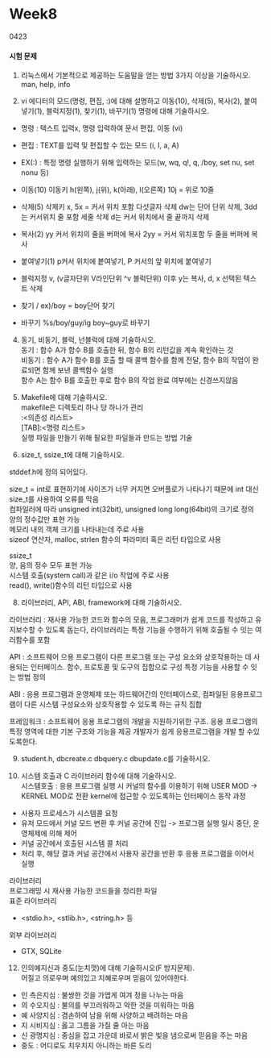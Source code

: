 # Week8
0423  
#### 시험 문제
1. 리눅스에서 기본적으로 제공하는 도움말을 얻는 방법 3가지 이상을 기술하시오.  
man, help, info  
  
2. vi 에디터의 모드(명령, 편집, :)에 대해 설명하고 이동(10), 삭제(5), 복사(2), 붙여넣기(1), 블럭지정(1), 찾기(1), 바꾸기(1) 명령에 대해 기술하시오.  
- 명령 : 텍스트 입력x, 명령 입력하여 문서 편집, 이동 (vi)  
- 편집 : TEXT를 입력 및 편집할 수 있는 모드 (i, I, a, A)  
- EX(:) : 특정 명령 실행하기 위해 입력하는 모드(w, wq, q!, q, /boy, set nu, set nonu 등)  

- 이동(10) 이동키 h(왼쪽), j(위), k(아래), l(오른쪽) 10j = 위로 10줄  
- 삭제(5) 삭제키 x, 5x = 커서 위치 포함 다섯글자 삭제 dw는 단어 단위 삭제, 3dd 는 커서위치 줄 포함 세줄 삭제 d는 커서 위치에서 줄 끝까지 삭제  
- 복사(2) yy 커서 위치의 줄을 버퍼에 복사 2yy = 커서 위치포함 두 줄을 버퍼에 복사  
- 붙여넣기(1) p커서 위치에 봍여넣기, P 커서의 앞 위치에 붙여넣기  
- 블럭지정 v, (v글자단위 V라인단위 ^v 블럭단위) 이후 y는 복사, d, x 선택된 텍스트 삭제  
- 찾기 / ex)/boy = boy단어 찾기  
- 바꾸기 %s/boy/guy/ig boy~guy로 바꾸기  
  
4. 동기, 비동기, 블럭, 넌블럭에 대해 기술하시오.  
동기 : 함수 A가 함수 B를 호출한 뒤, 함수 B의 리턴값을 계속 확인하는 것  
비동기 : 함수 A가 함수 B를 호출 할 때 콜백 함수를 함께 전달, 함수 B의 작업이 완료되면 함께 보낸 콜백함수 실행  
함수 A는 함수 B를 호출한 후로 함수 B의 작업 완료 여부에는 신경쓰지않음  
  
6. Makefile에 대해 기술하시오.  
makefile은 디렉토리 하나 당 하나가 관리  
:<의존성 리스트>  
[TAB]:<명령 리스트>  
실행 파일을 만들기 위해 필요한 파일들과 만드는 방법 기술  
  
7. size_t, ssize_t에 대해 기술하시오.  
  
stddef.h에 정의 되어있다.  
  
size_t = int로 표현하기에 사이즈가 너무 커지면 오버플로가 나타나기 때문에 int 대신 size_t를 사용하여 오류를 막음  
컴파일러에 따라 unsigned int(32bit), unsigned long long(64bit)의 크기로 정의  
양의 정수값만 표현 가능  
메모리 내의 객체 크기를 나타내는데 주로 사용  
sizeof 연산자, malloc, strlen 함수의 파라미터 혹은 리턴 타입으로 사용  
  
ssize_t  
양, 음의 정수 모두 표현 가능  
시스템 호출(system call)과 같은 i/o 작업에 주로 사용  
read(), write()함수의 리턴 타입으로 사용  

8. 라이브러리, API, ABI, framework에 대해 기술하시오.  
  
라이브러리 : 재사용 가능한 코드와 함수의 모음, 프로그래머가 쉽게 코드를 작성하고 유지보수할 수 있도록 돕는다, 라이브러리는 특정 기능을 수행하기 위해 호출될 수 잇는 여러함수를 포함  
  
API : 소프트웨어 으용 프로그램이 다른 프로그램 또는 구성 요소와 상호작용하는 데 사용되는 인터페이스. 함수, 프로토콜 및 도구의 집합으로 구성 특정 기능을 사용할 수 잇는 방법 정의  
  
ABI : 응용 프로그램과 운영체제 또는 하드웨어간의 인터페이스로, 컴파일된 응용프로그램이 다른 시스템 구성요소와 상호작용할 수 있도록 하는 규칙 집합  
  
프레임워크 : 소프트웨어 응용 프로그램의 개발을 지원하기위한 구조. 응용 프로그램의 특정 영역에 대한 기본 구조와 기능을 제공 개발자가 쉽게 응용프로그램을 개발 할 수있도록한다.  
  
9. student.h, dbcreate.c dbquery.c dbupdate.c를 기술하시오.





10. 시스템 호출과 C 라이브러리 함수에 대해 기술하시오.  
시스템호출 : 응용 프로그램 실행 시 커널의 함수를 이용하기 위해 USER MOD -> KERNEL MOD로 전환 kernel에 접근할 수 있도록하는 인터페이스
동작 과정  
- 사용자 프로세스가 시스템콜 요청  
- 유저 모드에서 커널 모드 변환 후 커널 공간에 진입 -> 프로그램 실행 일시 중단, 운영체제에 의해 제어  
- 커널 공간에서 호출된 시스템 콜 처리  
- 처리 후, 해당 결과 커널 공간에서 사용자 공간을 반환 후 응용 프로그램을 이어서 실행  
  
라이브러리  
프로그래밍 시 재사용 가능한 코드들을 정리한 파일  
표준 라이브러리  
- <stdio.h>, <stlib.h>, <string.h> 등  
  
외부 라이브러리  
- GTX, SQLite  


12. 인의예지신과 중도(눈치껏)에 대해 기술하시오(F 방지문제).  
어질고 의로우며 예의있고 지혜로우며 믿음이 있어야한다.  
- 인 측은지심 : 불쌍한 것을 가엽게 여겨 정을 나누는 마음  
- 의 수오지심 : 불의를 부끄러워하고 악한 것을 미워하는 마음  
- 예 사양지심 : 겸손하여 남을 위해 사양하고 배려하는 마음  
- 지 시비지심 : 옳고 그름을 가질 줄 아는 마음  
- 신 광명지심 : 중심을 잡고 가운데 바로서 밝은 빛을 냄으로써 믿음을 주는 마음  
- 중도 : 어디로도 치우치지 아니하는 바른 도리 
